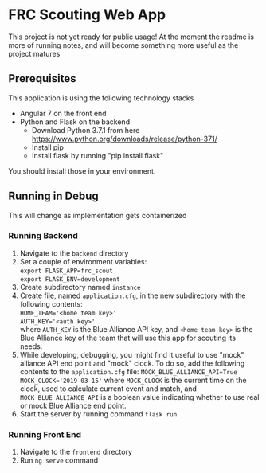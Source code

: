 # FRC Scouting Web App

This project is not yet ready for public usage! 
At the moment the readme is more of running notes, 
and will become something more useful as the project matures

## Prerequisites
This application is using the following technology stacks
* Angular 7 on the front end
* Python and Flask on the backend
  * Download Python 3.7.1 from here https://www.python.org/downloads/release/python-371/
  * Install pip
  * Install flask by running "pip install flask"

You should install those in your environment.

## Running in Debug
This will change as implementation gets containerized

### Running Backend
1) Navigate to the `backend` directory 
2) Set a couple of environment variables:  
`export FLASK_APP=frc_scout`  
`export FLASK_ENV=development`
3) Create subdirectory named `instance`
4) Create file, named `application.cfg`, in the new subdirectory with the following contents:  
`HOME_TEAM='<home team key>'`  
`AUTH_KEY='<auth key>'`  
where `AUTH_KEY` is the Blue Alliance API key, and `<home team key>` is the Blue Alliance key of the team that will use this app for scouting its needs. 
4) While developing, debugging, you might find it useful to use "mock" alliance API end point and "mock" clock. To do so, add the following contents to the `application.cfg` file:
`MOCK_BLUE_ALLIANCE_API=True`
`MOCK_CLOCK='2019-03-15'`
where `MOCK_CLOCK` is the current time on the clock, used to calculate current event and match, and
`MOCK_BLUE_ALLIANCE_API` is a boolean value indicating whether to use real or mock Blue Alliance end point.
5) Start the server by running command `flask run`

### Running Front End
1) Navigate to the `frontend` directory 
2) Run `ng serve` command






 

